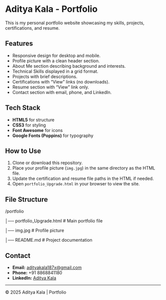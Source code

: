 # Aditya Kala - Portfolio

This is my personal portfolio website showcasing my skills, projects, certifications, and resume.

## Features
- Responsive design for desktop and mobile.
- Profile picture with a clean header section.
- About Me section describing background and interests.
- Technical Skills displayed in a grid format.
- Projects with brief descriptions.
- Certifications with “View” links (no downloads).
- Resume section with “View” link only.
- Contact section with email, phone, and LinkedIn.

## Tech Stack
- **HTML5** for structure  
- **CSS3** for styling  
- **Font Awesome** for icons  
- **Google Fonts (Poppins)** for typography  

## How to Use
1. Clone or download this repository.  
2. Place your profile picture (`img.jpg`) in the same directory as the HTML file.  
3. Update the certification and resume file paths in the HTML if needed.  
4. Open `portfolio_Upgrade.html` in your browser to view the site.

## File Structure
/portfolio

│── portfolio_Upgrade.html # Main portfolio file

│── img.jpg # Profile picture

│── README.md # Project documentation

## Contact
- **Email:** adityakala187x@gmail.com  
- **Phone:** +91 8868841180  
- **LinkedIn:** [Aditya Kala](https://www.linkedin.com/in/aditya-kala-70193b322/)  

---

© 2025 Aditya Kala | Portfolio
